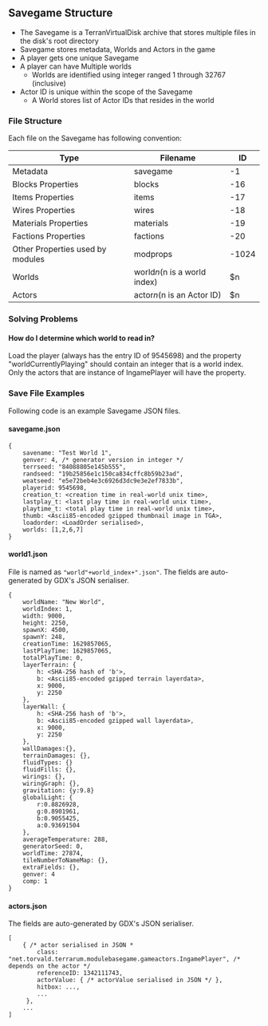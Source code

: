 ## Savegame Structure

- The Savegame is a TerranVirtualDisk archive that stores multiple files in the disk's root directory
- Savegame stores metadata, Worlds and Actors in the game
- A player gets one unique Savegame
- A player can have Multiple worlds
    - Worlds are identified using integer ranged 1 through 32767 (inclusive)
- Actor ID is unique within the scope of the Savegame
    - A World stores list of Actor IDs that resides in the world
  

### File Structure

Each file on the Savegame has following convention:

|Type|Filename|ID|
|--|--|--|
|Metadata|savegame|-1|
|Blocks Properties|blocks|-16|
|Items Properties|items|-17|
|Wires Properties|wires|-18|
|Materials Properties|materials|-19|
|Factions Properties|factions|-20|
|Other Properties used by modules|modprops|-1024|
|Worlds|world$n ($n is a world index)|$n|
|Actors|actor$n ($n is an Actor ID)|$n|


### Solving Problems

#### How do I determine which world to read in?

Load the player (always has the entry ID of 9545698) and the property "worldCurrentlyPlaying" should
contain an integer that is a world index. Only the actors that are instance of IngamePlayer will have
the property.


### Save File Examples

Following code is an example Savegame JSON files.

#### savegame.json
```
{
    savename: "Test World 1",
    genver: 4, /* generator version in integer */
    terrseed: "84088805e145b555",
    randseed: "19b25856e1c150ca834cffc8b59b23ad",
    weatseed: "e5e72beb4e3c6926d3dc9e3e2ef7833b",
    playerid: 9545698,
    creation_t: <creation time in real-world unix time>,
    lastplay_t: <last play time in real-world unix time>,
    playtime_t: <total play time in real-world unix time>,
    thumb: <Ascii85-encoded gzipped thumbnail image in TGA>,
    loadorder: <LoadOrder serialised>,
    worlds: [1,2,6,7]
}
```

#### world1.json

File is named as `"world"+world_index+".json"`.
The fields are auto-generated by GDX's JSON serialiser.

```
{
    worldName: "New World",
    worldIndex: 1,
    width: 9000,
    height: 2250,
    spawnX: 4500,
    spawnY: 248,
    creationTime: 1629857065,
    lastPlayTime: 1629857065,
    totalPlayTime: 0,
    layerTerrain: {
        h: <SHA-256 hash of 'b'>,
        b: <Ascii85-encoded gzipped terrain layerdata>,
        x: 9000,
        y: 2250
    },
    layerWall: {
        h: <SHA-256 hash of 'b'>,
        b: <Ascii85-encoded gzipped wall layerdata>,
        x: 9000,
        y: 2250
    },
    wallDamages:{},
    terrainDamages: {},
    fluidTypes: {}
    fluidFills: {},
    wirings: {},
    wiringGraph: {},
    gravitation: {y:9.8}
    globalLight: {
        r:0.8826928,
        g:0.8901961,
        b:0.9055425,
        a:0.93691504
    },
    averageTemperature: 288,
    generatorSeed: 0,
    worldTime: 27874,
    tileNumberToNameMap: {},
    extraFields: {},
    genver: 4
    comp: 1
}
```

#### actors.json

The fields are auto-generated by GDX's JSON serialiser.

```
[
    { /* actor serialised in JSON *
        class: "net.torvald.terrarum.modulebasegame.gameactors.IngamePlayer", /* depends on the actor */
        referenceID: 1342111743,
        actorValue: { /* actorValue serialised in JSON */ },
        hitbox: ...,
        ...
     },
    ...
]
```